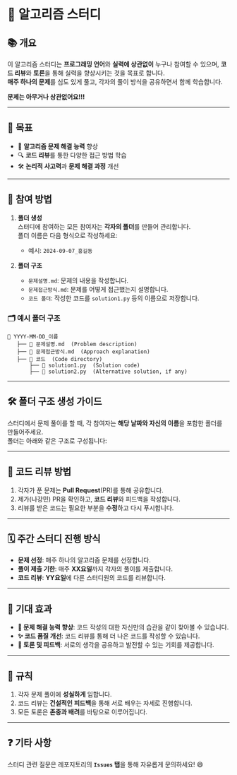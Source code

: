# 🚀 알고리즘 스터디

## 📚 개요
이 알고리즘 스터디는 **프로그래밍 언어**와 **실력에 상관없이** 누구나 참여할 수 있으며, **코드 리뷰**와 **토론**을 통해 실력을 향상시키는 것을 목표로 합니다.  
**매주 하나의 문제**를 심도 있게 풀고, 각자의 풀이 방식을 공유하면서 함께 학습합니다.


**문제는 아무거나 상관없어요!!!**

---

## 🎯 목표
- 🧠 **알고리즘 문제 해결 능력** 향상
- 🔍 **코드 리뷰**를 통한 다양한 접근 방법 학습
- 🛠 **논리적 사고력**과 **문제 해결 과정** 개선

---

## 📝 참여 방법

1. **폴더 생성**  
   스터디에 참여하는 모든 참여자는 **각자의 폴더**를 만들어 관리합니다.  
   폴더 이름은 다음 형식으로 작성하세요:
   - 예시: `2024-09-07_홍길동`

2. **폴더 구조**
   - `문제설명.md`: 문제의 내용을 작성합니다.
   - `문제접근방식.md`: 문제를 어떻게 접근했는지 설명합니다.
   - `코드 폴더`: 작성한 코드를 `solution1.py` 등의 이름으로 저장합니다.

### 🗂 예시 폴더 구조

```
📂 YYYY-MM-DD_이름
   ├── 📄 문제설명.md  (Problem description)
   ├── 📄 문제접근방식.md  (Approach explanation)
   ├── 📂 코드  (Code directory)
       ├── 📄 solution1.py  (Solution code)
       ├── 📄 solution2.py  (Alternative solution, if any)
```

---

## 🛠 폴더 구조 생성 가이드
스터디에서 문제 풀이를 할 때, 각 참여자는 **해당 날짜와 자신의 이름**을 포함한 폴더를 만들어주세요.  
폴더는 아래와 같은 구조로 구성됩니다:

---

## 🔄 코드 리뷰 방법
1. 각자가 푼 문제는 **Pull Request**(PR)를 통해 공유합니다.
2. 제가(나강민) PR을 확인하고, **코드 리뷰**와 피드백을 작성합니다.
3. 리뷰를 받은 코드는 필요한 부분을 **수정**하고 다시 푸시합니다.

---

## 🗓 주간 스터디 진행 방식
- **문제 선정**: 매주 하나의 알고리즘 문제를 선정합니다.
- **풀이 제출 기한**: 매주 **XX요일**까지 각자의 풀이를 제출합니다.
- **코드 리뷰**: **YY요일**에 다른 스터디원의 코드를 리뷰합니다.

---

## 🎉 기대 효과
- **🧩 문제 해결 능력 향상**: 코드 작성의 대한 자신만의 습관을 같이 찾아볼 수 있습니다.
- **✨ 코드 품질 개선**: 코드 리뷰를 통해 더 나은 코드를 작성할 수 있습니다.
- **💬 토론 및 피드백**: 서로의 생각을 공유하고 발전할 수 있는 기회를 제공합니다.

---

## 📜 규칙
1. 각자 문제 풀이에 **성실하게** 임합니다.
2. 코드 리뷰는 **건설적인 피드백**을 통해 서로 배우는 자세로 진행합니다.
3. 모든 토론은 **존중과 배려**를 바탕으로 이루어집니다.

---

## ❓ 기타 사항
스터디 관련 질문은 레포지토리의 **`Issues` 탭**을 통해 자유롭게 문의하세요! 😄
